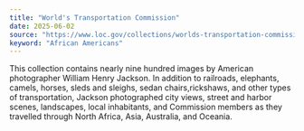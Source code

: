 ```yaml
---
title: "World's Transportation Commission"
date: 2025-06-02
source: "https://www.loc.gov/collections/worlds-transportation-commission/about-this-collection/"
keyword: "African Americans"
---
```


This collection contains nearly nine hundred images by American photographer William Henry Jackson. In addition to railroads, elephants, camels, horses, sleds and sleighs, sedan chairs,rickshaws, and other types of transportation, Jackson photographed city views, street and harbor scenes, landscapes, local inhabitants, and Commission members as they travelled through North Africa, Asia, Australia, and Oceania.

